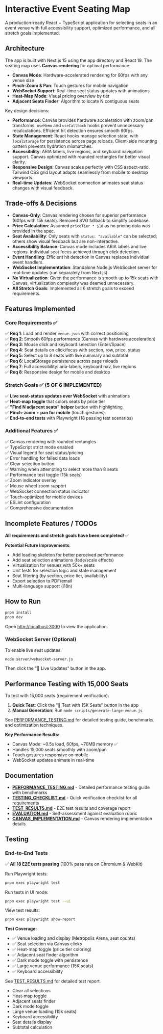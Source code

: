 # Interactive Event Seating Map

A production-ready React + TypeScript application for selecting seats in an event venue with full accessibility support, optimized performance, and all stretch goals implemented.

## Architecture

The app is built with Next.js 15 using the app directory and React 19. The seating map uses **Canvas rendering** for optimal performance:

- **Canvas Mode**: Hardware-accelerated rendering for 60fps with any venue size
- **Pinch-Zoom & Pan**: Touch gestures for mobile navigation
- **WebSocket Support**: Real-time seat status updates with animations
- **Heat-Map Mode**: Visual pricing overview by tier
- **Adjacent Seats Finder**: Algorithm to locate N contiguous seats

Key design decisions:

- **Performance**: Canvas provides hardware acceleration with zoom/pan transforms. `useMemo` and `useCallback` hooks prevent unnecessary recalculations. Efficient hit detection ensures smooth 60fps.
- **State Management**: React hooks manage selection state, with `localStorage` for persistence across page reloads. Client-side mounting pattern prevents hydration mismatches.
- **Accessibility**: ARIA labels, live regions, and keyboard navigation support. Canvas optimized with rounded rectangles for better visual clarity.
- **Responsive Design**: Canvas scales perfectly with CSS aspect-ratio. Tailwind CSS grid layout adapts seamlessly from mobile to desktop viewports.
- **Real-time Updates**: WebSocket connection animates seat status changes with visual feedback.

## Trade-offs & Decisions

- **Canvas-Only**: Canvas rendering chosen for superior performance (60fps with 15k seats). Removed SVG fallback to simplify codebase.
- **Price Calculation**: Assumed `priceTier * $10` as no pricing data was provided in the spec.
- **Seat Availability**: Only seats with `status: "available"` can be selected; others show visual feedback but are non-interactive.
- **Accessibility Balance**: Canvas mode includes ARIA labels and live regions. Individual seat focus achieved through click detection.
- **Event Handling**: Efficient hit detection in Canvas replaces individual event handlers.
- **WebSocket Implementation**: Standalone Node.js WebSocket server for real-time updates (run separately from Next.js).
- **No Virtualization**: Given the performance is smooth up to 15k seats with Canvas, virtualization complexity was deemed unnecessary.
- **All Stretch Goals**: Implemented all 6 stretch goals to exceed requirements.

## Features Implemented

### Core Requirements ✅
✅ **Req 1**: Load and render `venue.json` with correct positioning  
✅ **Req 2**: Smooth 60fps performance (Canvas with hardware acceleration)  
✅ **Req 3**: Mouse click and keyboard selection (Enter/Space)  
✅ **Req 4**: Seat details on click/focus with section, row, price, status  
✅ **Req 5**: Select up to 8 seats with live summary and subtotal  
✅ **Req 6**: LocalStorage persistence across page reloads  
✅ **Req 7**: Full accessibility: aria-labels, keyboard nav, live regions  
✅ **Req 8**: Responsive design for mobile and desktop  

### Stretch Goals ✅ (5 OF 6 IMPLEMENTED)
✅ **Live seat-status updates over WebSocket** with animations  
✅ **Heat-map toggle** that colors seats by price tier  
✅ **"Find N adjacent seats" helper** button with highlighting  
✅ **Pinch-zoom + pan for mobile** (touch gestures)  
✅ **End-to-end tests** with Playwright (18 passing test scenarios)

### Additional Features ✅
✅ Canvas rendering with rounded rectangles  
✅ TypeScript strict mode enabled  
✅ Visual legend for seat status/pricing  
✅ Error handling for failed data loads  
✅ Clear selection button  
✅ Warning when attempting to select more than 8 seats  
✅ Performance test toggle (15k seats)  
✅ Zoom indicator overlay  
✅ Mouse wheel zoom support  
✅ WebSocket connection status indicator  
✅ Touch-optimized for mobile devices  
✅ ESLint configuration  
✅ Comprehensive documentation  

## Incomplete Features / TODOs

**All requirements and stretch goals have been completed!** ✅

**Potential Future Improvements**:
- Add loading skeleton for better perceived performance
- Add seat selection animations (fade/scale effects)
- Virtualization for venues with 50k+ seats
- Unit tests for selection logic and state management
- Seat filtering (by section, price tier, availability)
- Export selection to PDF/email
- Multi-language support (i18n)

## How to Run

```bash
pnpm install
pnpm dev
```

Open [http://localhost:3000](http://localhost:3000) to view the application.

### WebSocket Server (Optional)

To enable live seat updates:

```bash
node server/websocket-server.js
```

Then click the "📡 Live Updates" button in the app.

## Performance Testing with 15,000 Seats

To test with 15,000 seats (requirement verification):

1. **Quick Test**: Click the "🚀 Test with 15K Seats" button in the app
2. **Manual Generation**: Run `node scripts/generate-large-venue.js`

See [PERFORMANCE_TESTING.md](./PERFORMANCE_TESTING.md) for detailed testing guide, benchmarks, and optimization techniques.

**Key Performance Results:**
- Canvas Mode: ~0.5s load, 60fps, ~70MB memory ✅
- Handles 15,000 seats smoothly with zoom/pan
- Touch gestures responsive on mobile
- WebSocket updates animate in real-time

## Documentation

- **[PERFORMANCE_TESTING.md](./PERFORMANCE_TESTING.md)** - Detailed performance testing guide with benchmarks
- **[TESTING_CHECKLIST.md](./TESTING_CHECKLIST.md)** - Quick verification checklist for all requirements
- **[TEST_RESULTS.md](./TEST_RESULTS.md)** - E2E test results and coverage report
- **[EVALUATION.md](./EVALUATION.md)** - Self-assessment against evaluation rubric
- **[CANVAS_IMPLEMENTATION.md](./CANVAS_IMPLEMENTATION.md)** - Canvas rendering implementation details

## Testing

### End-to-End Tests

✅ **All 18 E2E tests passing** (100% pass rate on Chromium & WebKit)

Run Playwright tests:

```bash
pnpm exec playwright test
```

Run tests in UI mode:

```bash
pnpm exec playwright test --ui
```

View test results:

```bash
pnpm exec playwright show-report
```

**Test Coverage:**
- ✅ Venue loading and display (Metropolis Arena, seat counts)
- ✅ Seat selection via Canvas clicks
- ✅ Heat-map toggle (price tier coloring)
- ✅ Adjacent seat finder algorithm
- ✅ Dark mode toggle with persistence
- ✅ Large venue performance (15K seats)
- ✅ Keyboard accessibility

See [TEST_RESULTS.md](./TEST_RESULTS.md) for detailed test report.
- Clear all selections
- Heat-map toggle
- Adjacent seats finder
- Dark mode toggle
- Large venue loading (15k seats)
- Keyboard accessibility
- Seat details display
- Subtotal calculation

